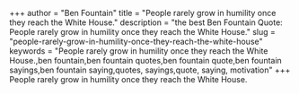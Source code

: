 +++
author = "Ben Fountain"
title = "People rarely grow in humility once they reach the White House."
description = "the best Ben Fountain Quote: People rarely grow in humility once they reach the White House."
slug = "people-rarely-grow-in-humility-once-they-reach-the-white-house"
keywords = "People rarely grow in humility once they reach the White House.,ben fountain,ben fountain quotes,ben fountain quote,ben fountain sayings,ben fountain saying,quotes, sayings,quote, saying, motivation"
+++
People rarely grow in humility once they reach the White House.
